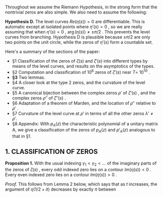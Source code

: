 Throughout we assume the Riemann Hypothesis, in the strong form that the nontrivial zeros are also simple. We also need to assume the following:

**Hypothesis D.** The level curves  $Re(\eta(s)) = 0$  are differentiable. This is automatic except at isolated points where  $\eta'(s) = 0$ , so we are really assuming that when  $\eta'(s) = 0$ ,  $\arg(\eta(s)) \neq \pm \pi/2$ . This prevents the level curves from branching. Hypothesis D is plausible because  $\pm \pi/2$  are only two points on the unit circle, while the zeros of  $\eta'(s)$  form a countable set.

Here's a summary of the sections of the paper:

- §1 Classification of the zeros of  $\zeta(s)$  and  $\zeta'(s)$  into different types by means of the level curves, and results on the asymptotics of the types.
- §2 Computation and classification of 10<sup>6</sup> zeros of  $\zeta'(s)$  near  $T =$  $10^{10}$ .
- **§3** Two lemmas.
- $§4$  A closer look at the type 2 zeros, and the curvature of the level curve.
- §5 A canonical bijection between the complex zeros  $\rho'$  of  $\zeta'(s)$ , and the complex zeros  $\rho''$  of  $\zeta''(s)$ .
- §6 Adaptation of a theorem of Marden, and the location of  $\rho''$ relative to  $\rho'$ .
- §7 Curvature of the level curve at  $\rho'$  in terms of all the other zeros  $\lambda' \neq \rho'.$
- §8 Appendix: With  $p_A(z)$  the characteristic polynomial of a unitary matrix A, we give a classification of the zeros of  $p_A(z)$ and  $p'_{A}(z)$  analogous to that in §1.

## 1. CLASSIFICATION OF ZEROS

**Proposition 1.** With the usual indexing  $\gamma_1 < \gamma_2 < \ldots$  of the imaginary parts of the zeros of  $\zeta(s)$ , every odd indexed zero lies on a contour  $Im(\eta(s)) < 0$ . Every even indexed zero lies on a contour  $Im(\eta(s)) > 0$ .

*Proof.* This follows from Lemma 2 below, which says that as  $t$  increases, the argument of  $\eta(1/2 + it)$  decreases by exactly  $\pi$  between